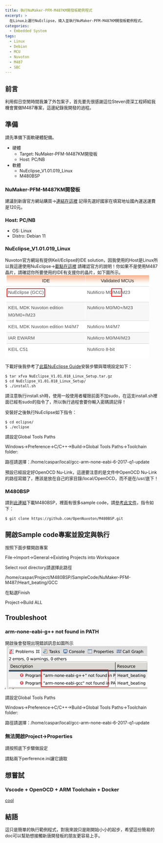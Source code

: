 ```yaml
---
title: 執行NuMaker-PFM-M487KM開發板範例程式
excerpt: >
  在Linux上運行NuEclipse，燒入並執行NuMaker-PFM-M487KM開發板範例程式。
categories:
  - Embedded System
tags:
  - Linux
  - Debian
  - MCU
  - Nuvoton
  - M487
  - SBC
---
```


## 前言
利用假日空閒時間我兼了外包案子，首先要先很感謝這位Steven資深工程師給我機會實做M487專案，這邊紀錄我開發的過程。

## 準備
請先準備下面軟硬體配備。
* 硬體
    - Target: NuMaker-PFM-M487KM開發板
    - Host: PC/NB
* 軟體
    - NuEclipse_V1.01.019_Linux
    - M480BSP

### NuMaker-PFM-M487KM開發板
建議到新唐官方網站購買->[連結在這裡](https://direct.nuvoton.com/tw/numaker-pfm-m487km?search_query=M487&results=9)
記得先選好國家在填寫地址國內運送運費是120元。

### Host: PC/NB
* OS: Linux
* Distro: Debian 11

### NuEclipse_V1.01.019_Linux
Nuvoton官方網站有提供Keil/Eclipse的IDE solution，因我使用的Host是Linux所以我這邊使用NuEclipse->[載點在這裡](https://www.nuvoton.com/tool-and-software/ide-and-compiler/)
請確認官方的說明！你如果不是使用M487晶片，請確認你所要使用的IDE有支援你的晶片，如下圖所示。
![nueclipse](/assets/images/nueclipse.png)

下載好後我參考了[此篇NuEclipse Guide](https://www.nuvoton.com/resource-files/UM_NuEclipse_EN_Rev1.01.014.pdf)安裝步驟與環境設定如下：
```
$ tar xfva NuEclipse_V1.01.018_Linux_Setup.tar.gz
$ cd NuEclipse_V1.01.018_Linux_Setup/
$ ./install.sh 
```
請注意執行install.sh時，使用一般使用者權限前面不加sudo，在這支install.sh裡面已經有sudo的指令了，所以執行過程會要你輸入密碼請記得！

安裝好之後執行NuEclipse如下指令：
```
$ cd eclipse/
$ ./eclipse
```
請設定Global Tools Paths

Windows->Preference->C/C++->Build->Global Tools Paths->Toolchain folder:

路徑請選擇：/home/caspar/local/gcc-arm-none-eabi-6-2017-q1-update

預設已經設定好OpenOCD Nu-Link，這邊要注意的是文件中OpenOCD Nu-Link的路徑寫錯了，應該是放在自己的家目錄/local/OpenOCD，而不是在/usr/底下！

### M480BSP
請到[此連結](https://github.com/OpenNuvoton/M480BSP)下載M480BSP，裡面有很多sample code，請[參考此文件](https://github.com/OpenNuvoton/M480BSP/blob/master/Readme.pdf)，指令如下：

```
$ git clone https://github.com/OpenNuvoton/M480BSP.git
```

## 開啟Sample code專案並設定與執行
按照下面步驟開啟專案

File->Import->General->Existing Projects into Workspace

Select root directory請選擇此路徑

/home/caspar/Project/M480BSP/SampleCode/NuMaker-PFM-M487/Heart_beating/GCC

在點選Finish

Project->Build ALL

## Troubleshoot
### arm-none-eabi-g++ not found in PATH
開啟後會發現出現錯誤訊息如圖所示
![nueclipse_compiler_not_found](/assets/images/nueclipse_compiler_not_found.png)

請設定Global Tools Paths

Windows->Preference->C/C++->Build->Global Tools Paths->Toolchain folder:

路徑請選擇：/home/caspar/local/gcc-arm-none-eabi-6-2017-q1-update

### 無法開啟Project->Properties
請按照底下步驟做設定

請點兩下perference.ini讓它讀取

## 想嘗試

### Vscode + OpenOCD + ARM Toolchain + Docker

[cool](https://www.big-meter.com/opensource/en/61dad481dc76873900484665.html)

## 結語
這只是簡單的執行範例程式，對我來說只是剛開始小小的起步，希望這份簡易的doc可以幫助想接觸新唐開發板的朋友更容易上手。

